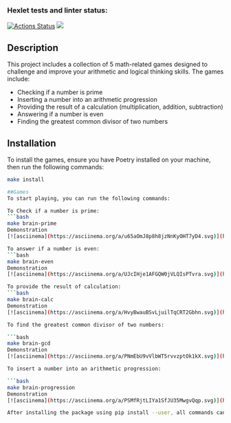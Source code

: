 ### Hexlet tests and linter status:
[![Actions Status](https://github.com/Nurzhan2023/python-project-49/actions/workflows/hexlet-check.yml/badge.svg)](https://github.com/Nurzhan2023/python-project-49/actions)
<a href="https://codeclimate.com/github/Nurzhan2023/python-project-49/maintainability"><img src="https://api.codeclimate.com/v1/badges/364adb79c130f5d257e8/maintainability" /></a>

## Description

This project includes a collection of 5 math-related games designed to challenge and improve your arithmetic and logical thinking skills. The games include:

- Checking if a number is prime
- Inserting a number into an arithmetic progression
- Providing the result of a calculation (multiplication, addition, subtraction)
- Answering if a number is even
- Finding the greatest common divisor of two numbers

## Installation

To install the games, ensure you have Poetry installed on your machine, then run the following commands:

```bash
make install

##Games
To start playing, you can run the following commands:

To Check if a number is prime:
```bash
make brain-prime
Demonstration
[![asciinema](https://asciinema.org/a/u65aOmJ8p8h8jzNnKyOHT7yD4.svg)](https://asciinema.org/a/u65aOmJ8p8h8jzNnKyOHT7yD4)

To answer if a number is even:
```bash
make brain-even
Demonstration
[![asciinema](https://asciinema.org/a/UJcIHje1AFGQW0jVLQIsPTvra.svg)](https://asciinema.org/a/UJcIHje1AFGQW0jVLQIsPTvra)

To provide the result of calculation:
```bash
make brain-calc
Demonstration
[![asciinema](https://asciinema.org/a/HvyBwauBSvLjuilTqCRT2Gbhn.svg)](https://asciinema.org/a/HvyBwauBSvLjuilTqCRT2Gbhn)

To find the greatest common divisor of two numbers:

```bash
make brain-gcd
Demonstration
[![asciinema](https://asciinema.org/a/PNmEbU9vVlbWT5rvvzptOk1kX.svg)](https://asciinema.org/a/PNmEbU9vVlbWT5rvvzptOk1kX)

To insert a number into an arithmetic progression:

```bash
make brain-progression
Demonstration
[![asciinema](https://asciinema.org/a/PSMfRjtLIYa1SfJU35MwgvQqp.svg)](https://asciinema.org/a/PSMfRjtLIYa1SfJU35MwgvQqp)

After installing the package using pip install --user, all commands can be executed without poetry run (e.g., brain-calc instead of poetry run brain-calc).



